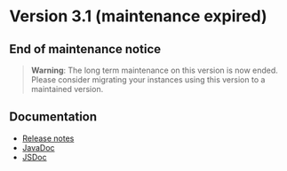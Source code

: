 Version 3.1 (maintenance expired)
=================================

End of maintenance notice
-------------------------

> **Warning**: The long term maintenance on this version is now ended.
> Please consider migrating your instances using this version to a maintained version.

Documentation
-------------

- [Release notes](./releasenote/)
- [JavaDoc](https://platform.simplicite.io/3.1/javadoc/)
- [JSDoc](https://platform.simplicite.io/3.1/jsdoc/)
